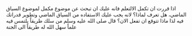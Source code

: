 اذا قررت ان تكمل الالتعلم فانه عليك ان تبحث عن موضوع مكمل لموضوع السياق الماضي، هل تعرف لماذا؟
لانه يجب عليك الاستفاده من السياق الماضي وتطوير قدراتك فيه لذا ماذا تتوقع ان تفعل الان؟
قال صلى الله عليه وسلم من سلك طريقاً يلتمس فيه علماً سهل الله له طريقاً الى الجنة
